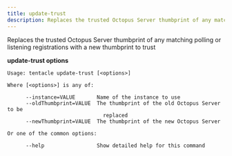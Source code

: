 ```yaml
---
title: update-trust
description: Replaces the trusted Octopus Server thumbprint of any matching polling or listening registrations with a new thumbprint to trust
---
```


Replaces the trusted Octopus Server thumbprint of any matching polling or listening registrations with a new thumbprint to trust

**update-trust options**

```text
Usage: tentacle update-trust [<options>]

Where [<options>] is any of:

      --instance=VALUE       Name of the instance to use
      --oldThumbprint=VALUE  The thumbprint of the old Octopus Server to be
                               replaced
      --newThumbprint=VALUE  The thumbprint of the new Octopus Server

Or one of the common options:

      --help                 Show detailed help for this command
```

